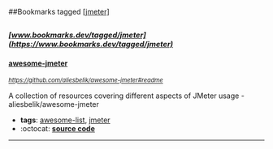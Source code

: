 ##Bookmarks tagged [[jmeter]](https://www.bookmarks.dev?q=[jmeter])

_<sup><sup>[www.bookmarks.dev/tagged/jmeter](https://www.bookmarks.dev/tagged/jmeter)</sup></sup>_
---
#### [awesome-jmeter](https://github.com/aliesbelik/awesome-jmeter#readme)
_<sup>https://github.com/aliesbelik/awesome-jmeter#readme</sup>_

A collection of resources covering different aspects of JMeter usage - aliesbelik/awesome-jmeter
* **tags**: [awesome-list](../tagged/awesome-list.md), [jmeter](../tagged/jmeter.md)
* :octocat: **[source code](https://github.com/aliesbelik/awesome-jmeter#readme)**
---
